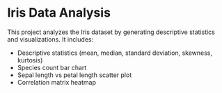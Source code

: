 # Iris Data Analysis

This project analyzes the Iris dataset by generating descriptive statistics and visualizations. It includes:

- Descriptive statistics (mean, median, standard deviation, skewness, kurtosis)
- Species count bar chart
- Sepal length vs petal length scatter plot
- Correlation matrix heatmap
